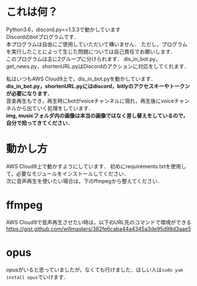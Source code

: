 # これは何？
Python3.6，discord.py==1.3.3で動かしています<br>
Discordのbotプログラムです．<br>
本プログラムは自由にご使用していただいて構いません．
ただし，プログラムを実行したことによって生じた問題については自己責任でお願いします．<br>
このプログラムは主に2グループに分けられます．
dis_in_bot.py，get_news.py，shortenURL.pyはDiscordのアクションに対応をしてくれます．<br>

私はいつもAWS Cloud9上で，dis_in_bot.pyを動かしています．<br>
**dis_in_bot.py，shortenURL.pyにはdiscord，bitlyのアクセスキーやトークンが必要になります．**<br>
音楽再生もでき，再生時にbotがvoiceチャンネルに現れ，再生後にvoiceチャンネルから出ていく処理をしています．<br>
**img, musicフォルダ内の画像は本当の画像ではなく差し替えをしているので，自分で拾ってきてください．**

# 動かし方
AWS Cloud9上で動かすようにしています．
初めにrequirements.txtを使用して，必要なモジュールをインストールしてください．<br>
次に音声再生を使いたい場合は，下のffmpegから整えてください．

# ffmpeg
AWS Cloud9で音声再生させたい時は，以下のURL先のコマンドで環境ができる<br>
https://gist.github.com/willmasters/382fe6caba44a4345a3de95d98d3aae5

# opus
opusがいると思っていましたが，なくても行けました．ほしい人は`sudo yum install opus`でいけます．
